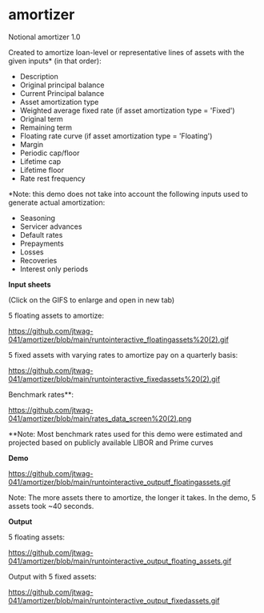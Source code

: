 # amortizer
Notional amortizer 1.0


Created to amortize loan-level or representative lines of assets with the given inputs* (in that order):
- Description
- Original principal balance
- Current Principal balance
- Asset amortization type
- Weighted average fixed rate (if asset amortization type = 'Fixed')
- Original term
- Remaining term
- Floating rate curve (if asset amortization type = 'Floating')
- Margin
- Periodic cap/floor
- Lifetime cap
- Lifetime floor
- Rate rest frequency


*Note: this demo does not take into account the following inputs used to generate actual amortization:



- Seasoning
- Servicer advances
- Default rates
- Prepayments
- Losses
- Recoveries
- Interest only periods




**Input sheets**

(Click on the GIFS to enlarge and open in new tab)

5 floating assets to amortize:

https://github.com/jtwag-041/amortizer/blob/main/runtointeractive_floatingassets%20(2).gif




5 fixed assets with varying rates to amortize pay on a quarterly basis:

https://github.com/jtwag-041/amortizer/blob/main/runtointeractive_fixedassets%20(2).gif


Benchmark rates**: 

https://github.com/jtwag-041/amortizer/blob/main/rates_data_screen%20(2).png

**Note: Most benchmark rates used for this demo were estimated and projected based on publicly available LIBOR and Prime curves




**Demo**

https://github.com/jtwag-041/amortizer/blob/main/runtointeractive_outputf_floatingassets.gif

Note: The more assets there to amortize, the longer it takes. In the demo, 5 assets took ~40 seconds.




**Output**

5 floating assets:

https://github.com/jtwag-041/amortizer/blob/main/runtointeractive_output_floating_assets.gif


Output with 5 fixed assets:

https://github.com/jtwag-041/amortizer/blob/main/runtointeractive_output_fixedassets.gif





